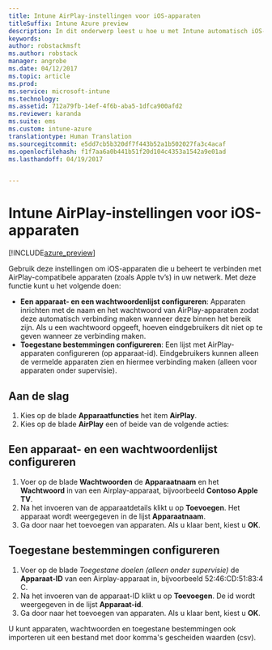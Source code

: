 ```yaml
---
title: Intune AirPlay-instellingen voor iOS-apparaten
titleSuffix: Intune Azure preview
description: In dit onderwerp leest u hoe u met Intune automatisch iOS-apparaten kunt verbinden met AirPlay- compatibele apparaten.
keywords: 
author: robstackmsft
ms.author: robstack
manager: angrobe
ms.date: 04/12/2017
ms.topic: article
ms.prod: 
ms.service: microsoft-intune
ms.technology: 
ms.assetid: 712a79fb-14ef-4f6b-aba5-1dfca900afd2
ms.reviewer: karanda
ms.suite: ems
ms.custom: intune-azure
translationtype: Human Translation
ms.sourcegitcommit: e5dd7cb5b320df7f443b52a1b502027fa3c4acaf
ms.openlocfilehash: f1f7aa6a0b441b51f20d104c4353a1542a9e01ad
ms.lasthandoff: 04/19/2017


---
```


# <a name="intune-airplay-settings-for-ios-devices"></a>Intune AirPlay-instellingen voor iOS-apparaten

[!INCLUDE[azure_preview](../includes/azure_preview.md)]

Gebruik deze instellingen om iOS-apparaten die u beheert te verbinden met AirPlay-compatibele apparaten (zoals Apple tv’s) in uw netwerk.
Met deze functie kunt u het volgende doen:

- **Een apparaat- en een wachtwoordenlijst configureren**: Apparaten inrichten met de naam en het wachtwoord van AirPlay-apparaten zodat deze automatisch verbinding maken wanneer deze binnen het bereik zijn. Als u een wachtwoord opgeeft, hoeven eindgebruikers dit niet op te geven wanneer ze verbinding maken.
- **Toegestane bestemmingen configureren**: Een lijst met AirPlay-apparaten configureren (op apparaat-id). Eindgebruikers kunnen alleen de vermelde apparaten zien en hiermee verbinding maken (alleen voor apparaten onder supervisie).

## <a name="get-started"></a>Aan de slag

1. Kies op de blade **Apparaatfuncties** het item **AirPlay**.
2. Kies op de blade **AirPlay** een of beide van de volgende acties:

## <a name="configure-a-device-and-password-list"></a>Een apparaat- en een wachtwoordenlijst configureren

1. Voer op de blade **Wachtwoorden** de **Apparaatnaam** en het **Wachtwoord** in van een Airplay-apparaat, bijvoorbeeld **Contoso Apple TV**.
2. Na het invoeren van de apparaatdetails klikt u op **Toevoegen**. Het apparaat wordt weergegeven in de lijst **Apparaatnaam**.
3. Ga door naar het toevoegen van apparaten. Als u klaar bent, kiest u **OK**.


## <a name="configure-allowed-destinations"></a>Toegestane bestemmingen configureren

1. Voer op de blade *Toegestane doelen (alleen onder supervisie)* de **Apparaat-ID** van een Airplay-apparaat in, bijvoorbeeld 52:46:CD:51:83:4 C.
2. Na het invoeren van de apparaat-ID klikt u op **Toevoegen**. De id wordt weergegeven in de lijst **Apparaat-id**.
3. Ga door naar het toevoegen van apparaten. Als u klaar bent, kiest u **OK**.

U kunt apparaten, wachtwoorden en toegestane bestemmingen ook importeren uit een bestand met door komma's gescheiden waarden (csv).



